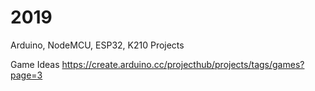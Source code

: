 # 2019
Arduino, NodeMCU, ESP32, K210 Projects



Game Ideas https://create.arduino.cc/projecthub/projects/tags/games?page=3
